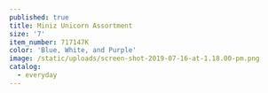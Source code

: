```yaml
---
published: true
title: Miniz Unicorn Assortment
size: '7'
item_number: 717147K
color: 'Blue, White, and Purple'
image: /static/uploads/screen-shot-2019-07-16-at-1.18.00-pm.png
catalog:
  - everyday
---
```


